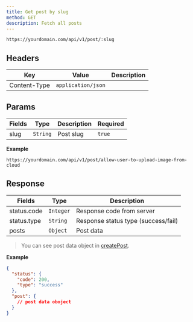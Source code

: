 ```yaml
---
title: Get post by slug
method: GET
description: Fetch all posts
---
```


```
https://yourdomain.com/api/v1/post/:slug
```

## Headers

| Key          | Value              | Description |
| ------------ | ------------------ | ----------- |
| Content-Type | `application/json` |             |

## Params

| Fields | Type     | Description | Required |
| ------ | -------- | ----------- | -------- |
| slug   | `String` | Post slug   | `true`   |

**Example**

```
https://yourdomain.com/api/v1/post/allow-user-to-upload-image-from-cloud
```

## Response

| Fields      | Type      | Description                         |
| ----------- | --------- | ----------------------------------- |
| status.code | `Integer` | Response code from server           |
| status.type | `String`  | Response status type (success/fail) |
| posts       | `Object`  | Post data                           |

> You can see post data object in [createPost](/api/post/create-post).

**Example**

```json
{
  "status": {
    "code": 200,
    "type": "success"
  },
  "post": {
    // post data oboject
  }
}
```
